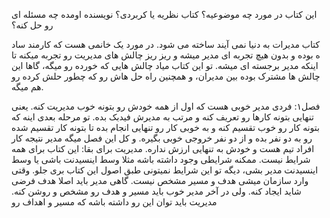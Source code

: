 این کتاب در مورد چه موضوعیه؟
کتاب نظریه یا کربردی؟
نویسنده اومده چه مسئله ای رو حل کنه؟

کتاب مدیرات به دنیا نمی آیند ساخته می شود. در مورد یک خانمی هست که کارمند ساد ه بوده و بدون هیچ تجربه ای مدیر میشه و ریز ریز چالش های مدیریت رو تجربه میکنه تا اینکه مدیر برجسته ای میشه. تو این کتاب میاد چالش هایی که خورده رو میگه، گاها این چالش ها مشترک بوده بین مدیران، و همچنین راه حل هاش رو که چطور حلش کرده رو هم میگه.

فصل۱:
فردی مدیر خوبی هست که اول از همه خودش رو بتونه خوب مدیریت کنه. یعنی تنهایی بتونه کارها رو تعریف کنه و مرتب به مدیرش فیدبک بده. 
تو مرحله بعدی اینه که بتونه کار رو خوب تقسیم کنه و به خوبی کار رو تنهایی انجام بده تا بتونه کار تقسیم شده رو به دو نفر بده و از دو نفر خروجی خوبی بگیره. 
و کل این فصل میگه مدیر نتیجه کار افراد تیم هست و خودش به تنهایی ارزش نداره.
مدیریت برای بقا: این کتاب برای همه شرایط نیست. ممکنه شرایطی وجود داشته باشه مثلا وسط اینسیدنت باشی یا وسط اینسیدنت مدیر بشی، دیگه تو این شرایط نمیتونی طبق اصول این کتاب بری جلو. 
وقتی وارد سازمان میشی هدف و مسیر مشخص نیست. گاهی مدیر باید اصلا هدف فرضی شاید ایجاد کنه. ولی در آخر مدیر خوب باید مسیر و هدف رو مشخص و روشن کنه. مدیریت باید توان این رو داشته باشه که مسیر و اهداف رو